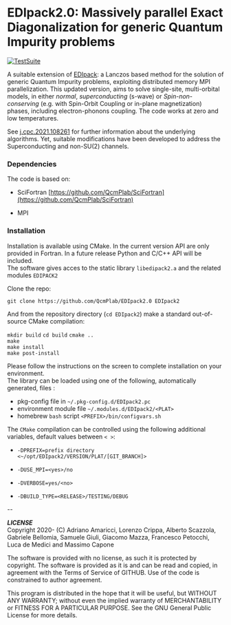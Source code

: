 # EDIpack2.0: Massively parallel Exact Diagonalization for generic Quantum Impurity problems

[![TestSuite](https://img.shields.io/github/actions/workflow/status/QcmPlab/EDIpack2.0/PushWorkflow.yml?label=TestSuite&logo=Fortran&style=flat-square)](https://github.com/QcmPlab/EDIpack2/actions/workflows/PushWorkflow.yml) 

<!-- TO BE SETUP ASAP
[![Coverage]()]()
[![api docs](https://img.shields.io/static/v1?label=API&message=documentation&color=734f96&logo=read-the-docs&logoColor=white&style=flat-square)](https://qcmplab.github.io/DMFT_ED)
-->
A suitable extension of [EDIpack](https://arxiv.org/abs/2105.06806): a  Lanczos based method 
for the solution of generic Quantum Impurity problems,  exploiting distributed memory MPI parallelization.
This updated version, aims to solve single-site, multi-orbital models, in either  *normal*, *superconducting* (s-wave) or *Spin-non-conserving* (e.g. with Spin-Orbit Coupling or in-plane magnetization) phases, including electron-phonons coupling. The code works at zero and low temperatures.   
 
See [j.cpc.2021.108261](https://doi.org/10.1016/j.cpc.2021.108261) for further information about the underlying algorithms. Yet, suitable modifications have been developed to address the Superconducting and non-SU(2) channels.  


### Dependencies

The code is based on:  

* SciFortran [https://github.com/QcmPlab/SciFortran](https://github.com/QcmPlab/SciFortran)  

* MPI 

  


### Installation

Installation is available using CMake. In the current version API are only provided in Fortran. In a future release Python and C/C++ API will be included.  
The software gives acces to the static library `libedipack2.a` and the related modules `EDIPACK2`

Clone the repo:

`git clone https://github.com/QcmPlab/EDIpack2.0 EDIpack2`

And from the repository directory (`cd EDIpack2`) make a standard out-of-source CMake compilation:

`mkdir build`
`cd build`
`cmake ..`     
`make`     
`make install`   
`make post-install`    

Please follow the instructions on the screen to complete installation on your environment.  
The library can be loaded using one of the following, automatically generated, files :  

* pkg-config file in `~/.pkg-config.d/EDIpack2.pc`  
* environment module file `~/.modules.d/EDIpack2/<PLAT>`  
* homebrew `bash` script `<PREFIX>/bin/configvars.sh`


The `CMake` compilation can be controlled using the following additional variables, default values between `< >`:   

* `-DPREFIX=prefix directory <~/opt/EDIpack2/VERSION/PLAT/[GIT_BRANCH]>` 

* `-DUSE_MPI=<yes>/no`  

* `-DVERBOSE=yes/<no> `  

* `-DBUILD_TYPE=<RELEASE>/TESTING/DEBUG`  

--

***LICENSE***  
Copyright 2020- (C) Adriano Amaricci, Lorenzo Crippa, Alberto Scazzola, Gabriele Bellomia, Samuele Giuli, Giacomo Mazza, Francesco Petocchi, Luca de Medici and Massimo Capone

The software is provided with no license, as such it is protected by copyright.
The software is provided as it is and can be read and copied, in agreement with 
the Terms of Service of GITHUB. Use of the code is constrained to author agreement.   


This program is distributed in the hope that it will be useful,
but WITHOUT ANY WARRANTY; without even the implied warranty of
MERCHANTABILITY or FITNESS FOR A PARTICULAR PURPOSE.  See the
GNU General Public License for more details.


